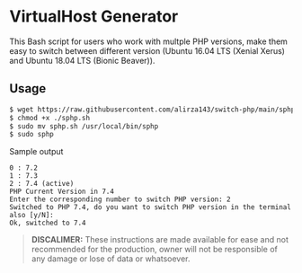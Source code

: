 # VirtualHost Generator

This Bash script for users who work with multple PHP versions, make them easy to switch between different version (Ubuntu 16.04 LTS (Xenial Xerus) and Ubuntu 18.04 LTS (Bionic Beaver)).



## Usage
```bash
$ wget https://raw.githubusercontent.com/alirza143/switch-php/main/sphp.sh
$ chmod +x ./sphp.sh
$ sudo mv sphp.sh /usr/local/bin/sphp
$ sudo sphp
```
Sample output
```text
0 : 7.2
1 : 7.3
2 : 7.4 (active)
PHP Current Version in 7.4
Enter the corresponding number to switch PHP version: 2
Switched to PHP 7.4, do you want to switch PHP version in the terminal also [y/N]:
Ok, switched to 7.4
```

> **DISCALIMER:** These instructions are made available for ease and not recommended for the production, owner will not be responsible of any damage or lose of data or whatsoever.
